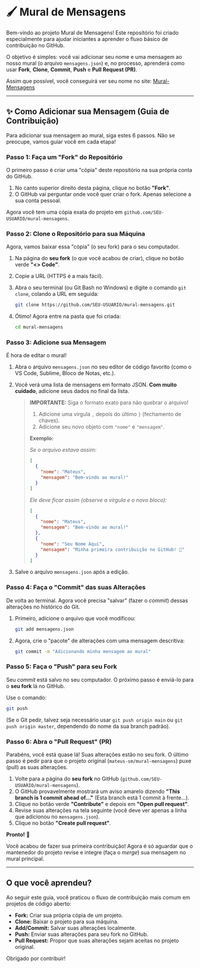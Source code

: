 # 🖌️ Mural de Mensagens

Bem-vindo ao projeto Mural de Mensagens! Este repositório foi criado especialmente para ajudar iniciantes a aprender o fluxo básico de contribuição no GitHub.

O objetivo é simples: você vai adicionar seu nome e uma mensagem ao nosso mural (o arquivo `mensagens.json`) e, no processo, aprenderá como usar **Fork**, **Clone**, **Commit**, **Push** e **Pull Request (PR)**.

Assim que possível, você conseguirá ver seu nome no site: [Mural-Mensagens](https://mateus-sm.github.io/mural-mensagens/)


---

## ✨ Como Adicionar sua Mensagem (Guia de Contribuição)

Para adicionar sua mensagem ao mural, siga estes 6 passos. Não se preocupe, vamos guiar você em cada etapa!

### Passo 1: Faça um "Fork" do Repositório

O primeiro passo é criar uma "cópia" deste repositório na sua própria conta do GitHub.

1.  No canto superior direito desta página, clique no botão **"Fork"**.
2.  O GitHub vai perguntar onde você quer criar o fork. Apenas selecione a sua conta pessoal.

Agora você tem uma cópia exata do projeto em `github.com/SEU-USUARIO/mural-mensagens`.

### Passo 2: Clone o Repositório para sua Máquina

Agora, vamos baixar essa "cópia" (o seu fork) para o seu computador.

1.  Na página do **seu fork** (o que você acabou de criar), clique no botão verde **"<> Code"**.
2.  Copie a URL (HTTPS é a mais fácil).
3.  Abra o seu terminal (ou Git Bash no Windows) e digite o comando `git clone`, colando a URL em seguida:

    ```bash
    git clone https://github.com/SEU-USUARIO/mural-mensagens.git
    ```

4.  Ótimo! Agora entre na pasta que foi criada:

    ```bash
    cd mural-mensagens
    ```

### Passo 3: Adicione sua Mensagem

É hora de editar o mural!

1.  Abra o arquivo `mensagens.json` no seu editor de código favorito (como o VS Code, Sublime, Bloco de Notas, etc.).
2.  Você verá uma lista de mensagens em formato JSON. **Com muito cuidado**, adicione seus dados no final da lista.

    > **IMPORTANTE:** Siga o formato exato para não quebrar o arquivo!
    >
    > 1.  Adicione uma vírgula ` , ` depois do último `}` (fechamento de chaves).
    > 2.  Adicione seu novo objeto com `"nome"` e `"mensagem"`.
    >
    > **Exemplo:**
    >
    > *Se o arquivo estava assim:*
    >
    > ```json
    > [
    >   {
    >     "nome": "Mateus",
    >     "mensagem": "Bem-vindo ao mural!"
    >   }
    > ]
    > ```
    >
    > *Ele deve ficar assim (observe a vírgula e o novo bloco):*
    >
    > ```json
    > [
    >   {
    >     "nome": "Mateus",
    >     "mensagem": "Bem-vindo ao mural!"
    >   },
    >   {
    >     "nome": "Seu Nome Aqui",
    >     "mensagem": "Minha primeira contribuição no GitHub! 🚀"
    >   }
    > ]
    > ```

3.  Salve o arquivo `mensagens.json` após a edição.

### Passo 4: Faça o "Commit" das suas Alterações

De volta ao terminal. Agora você precisa "salvar" (fazer o *commit*) dessas alterações no histórico do Git.

1.  Primeiro, adicione o arquivo que você modificou:

    ```bash
    git add mensagens.json
    ```

2.  Agora, crie o "pacote" de alterações com uma mensagem descritiva:

    ```bash
    git commit -m "Adicionando minha mensagem ao mural"
    ```

### Passo 5: Faça o "Push" para seu Fork

Seu *commit* está salvo no seu computador. O próximo passo é enviá-lo para o **seu fork** lá no GitHub.

Use o comando:

```bash
git push
````

(Se o Git pedir, talvez seja necessário usar `git push origin main` ou `git push origin master`, dependendo do nome da sua branch padrão).

### Passo 6: Abra o "Pull Request" (PR)

Parabéns, você está quase lá\! Suas alterações estão no seu fork. O último passo é pedir para que o projeto original (`mateus-sm/mural-mensagens`) puxe (pull) as suas alterações.

1.  Volte para a página do **seu fork** no GitHub (`github.com/SEU-USUARIO/mural-mensagens`).
2.  O GitHub provavelmente mostrará um aviso amarelo dizendo **"This branch is 1 commit ahead of..."** (Esta branch está 1 commit à frente...).
3.  Clique no botão verde **"Contribute"** e depois em **"Open pull request"**.
4.  Revise suas alterações na tela seguinte (você deve ver apenas a linha que adicionou no `mensagens.json`).
5.  Clique no botão **"Create pull request"**.

**Pronto\!** 🥳

Você acabou de fazer sua primeira contribuição\! Agora é só aguardar que o mantenedor do projeto revise e integre (faça o *merge*) sua mensagem no mural principal.

-----

## O que você aprendeu?

Ao seguir este guia, você praticou o fluxo de contribuição mais comum em projetos de código aberto:

  * **Fork:** Criar sua própria cópia de um projeto.
  * **Clone:** Baixar o projeto para sua máquina.
  * **Add/Commit:** Salvar suas alterações localmente.
  * **Push:** Enviar suas alterações para seu fork no GitHub.
  * **Pull Request:** Propor que suas alterações sejam aceitas no projeto original.

Obrigado por contribuir\!
